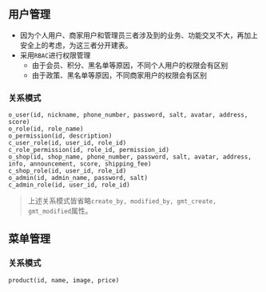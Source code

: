 ## 用户管理
- 因为个人用户、商家用户和管理员三者涉及到的业务、功能交叉不大，再加上安全上的考虑，为这三者分开建表。
- 采用`RBAC`进行权限管理
	- 由于会员、积分、黑名单等原因，不同个人用户的权限会有区别
	- 由于政策、黑名单等原因，不同商家用户的权限会有区别
### 关系模式
```
o_user(id, nickname, phone_number, password, salt, avatar, address, score)
o_role(id, role_name)
o_permission(id, description)
c_user_role(id, user_id, role_id)
c_role_permission(id, role_id, permission_id)
o_shop(id, shop_name, phone_number, password, salt, avatar, address, info, announcement, score, shipping_fee)
c_shop_role(id, user_id, role_id)
o_admin(id, admin_name, password, salt)
c_admin_role(id, user_id, role_id)
```
> 上述关系模式皆省略`create_by, modified_by, gmt_create, gmt_modified`属性。

## 菜单管理
### 关系模式
```
product(id, name, image, price)
```
<!--stackedit_data:
eyJoaXN0b3J5IjpbLTYzMjU3NTI1NSwxNDIwOTc2MDg5LC03Mj
I4MDQyNDUsLTIxMjM4NzYwMzEsLTE3MTgyMTQxNSwtMTY5ODA4
NDkxNCwtMTg1MzY4MTA0MCwxNjQxOTY3NTgyLDIxMTYxNTMwOD
YsLTE5MjE0MjE2OTZdfQ==
-->